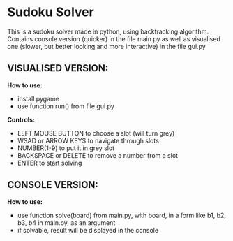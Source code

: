# Sudoku Solver

This is a sudoku solver made in python, using backtracking algorithm.
Contains console version (quicker) in the file main.py 
as well as visualised one (slower, but better looking and more interactive) in the file gui.py

## VISUALISED VERSION:

**How to use:**
- install pygame
- use function run() from file gui.py

**Controls:**
- LEFT MOUSE BUTTON to choose a slot (will turn grey)
- WSAD or ARROW KEYS to navigate through slots
- NUMBER(1-9) to put it in grey slot
- BACKSPACE or DELETE to remove a number from a slot
- ENTER to start solving

## CONSOLE VERSION:

**How to use:**
- use function solve(board) from main.py, with board, in a form like b1, b2, b3, b4 in main.py, as an argument
- if solvable, result will be displayed in the console

